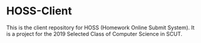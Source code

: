 # HOSS-Client

This is the client repository for HOSS (Homework Online Submit System). It is a project for the 2019 Selected Class of Computer Science in SCUT.
